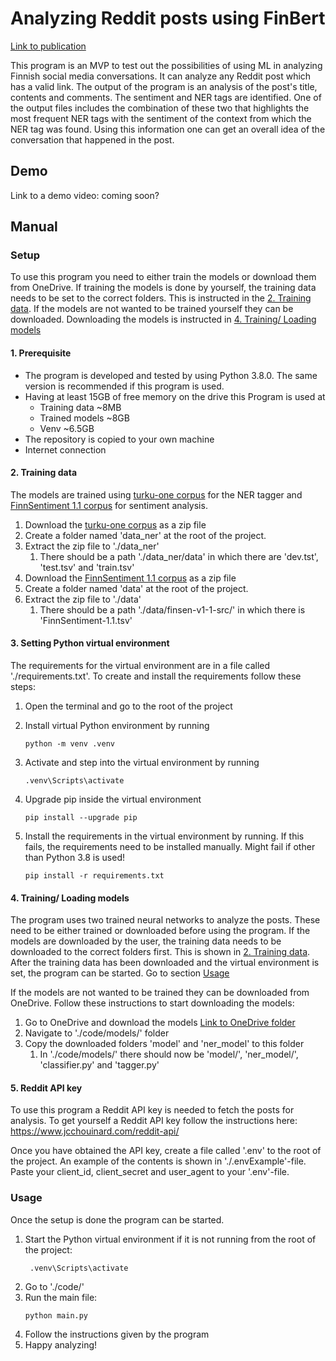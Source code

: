 # Analyzing Reddit posts using FinBert

[Link to publication](https://urn.fi/URN:NBN:fi-fe2024052032981)

This program is an MVP to test out the possibilities of using ML in analyzing Finnish social media conversations. It can analyze any Reddit post which has a valid link. The output of the program is an analysis of the post's title, contents and comments. The sentiment and NER tags are identified. One of the output files includes the combination of these two that highlights the most frequent NER tags with the sentiment of the context from which the NER tag was found. Using this information one can get an overall idea of the conversation that happened in the post.

## Demo

Link to a demo video: coming soon?


## Manual

### Setup

To use this program you need to either train the models or download them from OneDrive. If training the models is done by yourself, the training data needs to be set to the correct folders. This is instructed in the [2. Training data](#2-training-data). If the models are not wanted to be trained yourself they can be downloaded. Downloading the models is instructed in [4. Training/ Loading models](#4-training-loading-models)

#### 1. Prerequisite

- The program is developed and tested by using Python 3.8.0. The same version is recommended if this program is used.
- Having at least 15GB of free memory on the drive this Program is used at
  * Training data ~8MB
  * Trained models ~8GB
  * Venv ~6.5GB
- The repository is copied to your own machine
- Internet connection

#### 2. Training data

The models are trained using [turku-one corpus](https://github.com/TurkuNLP/turku-one) for the NER tagger and [FinnSentiment 1.1 corpus](https://metashare.csc.fi/repository/browse/finnsentiment-11-source/aae3853ea5ff11ed8b7cfa163eb87b84db6dcd26d78145808f85231b123053cb/) for sentiment analysis.

1. Download the [turku-one corpus](https://github.com/TurkuNLP/turku-one) as a zip file
2. Create a folder named 'data_ner' at the root of the project.
3. Extract the zip file to './data_ner'
    1. There should be a path './data_ner/data' in which there are 'dev.tst', 'test.tsv' and 'train.tsv'
4. Download the [FinnSentiment 1.1 corpus](https://metashare.csc.fi/repository/browse/finnsentiment-11-source/aae3853ea5ff11ed8b7cfa163eb87b84db6dcd26d78145808f85231b123053cb/) as a zip file
5. Create a folder named 'data' at the root of the project.
6. Extract the zip file to './data'
    1. There should be a path './data/finsen-v1-1-src/' in which there is 'FinnSentiment-1.1.tsv'
   

#### 3. Setting Python virtual environment

The requirements for the virtual environment are in a file called './requirements.txt'. To create and install the requirements follow these steps:
1. Open the terminal and go to the root of the project
2. Install virtual Python environment by running

   ```console
   python -m venv .venv
   ```
3. Activate and step into the virtual environment by running
    ```console
    .venv\Scripts\activate
    ```
4. Upgrade pip inside the virtual environment
    ```console
   pip install --upgrade pip
   ```
5. Install the requirements in the virtual environment by running. If this fails, the requirements need to be installed manually. Might fail if other than Python 3.8 is used!
    ```console
    pip install -r requirements.txt
    ```


#### 4. Training/ Loading models

The program uses two trained neural networks to analyze the posts. These need to be either trained or downloaded before using the program. If the models are downloaded by the user, the training data needs to be downloaded to the correct folders first. This is shown in [2. Training data](#2-training-data). After the training data has been downloaded and the virtual environment is set, the program can be started. Go to section [Usage](#usage)

If the models are not wanted to be trained they can be downloaded from OneDrive. Follow these instructions to start downloading the models:
1. Go to OneDrive and download the models [Link to OneDrive folder](https://lut-my.sharepoint.com/:f:/g/personal/vili_raunola_student_lut_fi/EmDKNLQmoStKrBRtCJ5sdvIBC1yVo4ii-F9MYuVDL6x8IQ?e=3lvHnf)
2. Navigate to './code/models/' folder
3. Copy the downloaded folders 'model' and 'ner_model' to this folder
    1. In './code/models/' there should now be 'model/', 'ner_model/', 'classifier.py' and 'tagger.py'


#### 5. Reddit API key
 To use this program a Reddit API key is needed to fetch the posts for analysis. To get yourself a Reddit API key follow the instructions here: https://www.jcchouinard.com/reddit-api/

 Once you have obtained the API key, create a file called '.env' to the root of the project. An example of the contents is shown in './.envExample'-file. Paste your client_id, client_secret and user_agent to your '.env'-file.



### Usage

Once the setup is done the program can be started.

1. Start the Python virtual environment if it is not running from the root of the project:
   ```console
    .venv\Scripts\activate
    ```
2. Go to './code/'
3. Run the main file:
    ```console
    python main.py
    ```
4. Follow the instructions given by the program
5. Happy analyzing!
